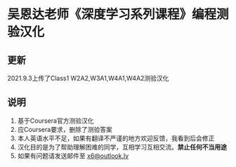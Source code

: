 # 吴恩达老师《深度学习系列课程》编程测验汉化

## 更新

2021.9.3上传了Class1 W2A2,W3A1,W4A1,W4A2测验汉化

## 说明

1. 基于Coursera官方测验汉化
2. 应Coursera要求，删除了测验答案
3. 本人英语水平不足，如果有翻译不严谨的地方欢迎反馈，我看到后会修正
4. 汉化目的是为了帮助理解困难的同学，互相学习互相交流。**禁止任何不当用途**
5. 如果有问题请发送邮件至 x6@outlook.lv
